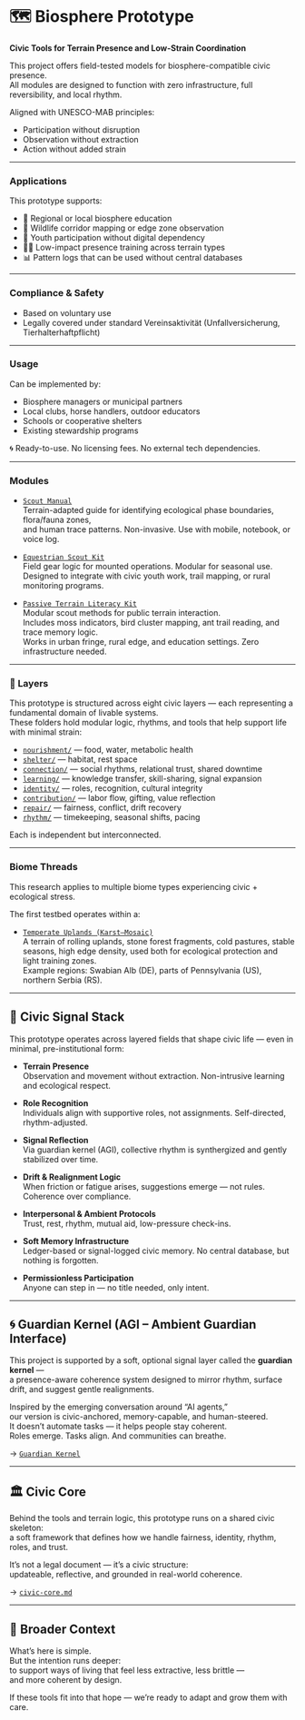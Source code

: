 # 🗺️ Biosphere Prototype  
**Civic Tools for Terrain Presence and Low-Strain Coordination**  

This project offers field-tested models for biosphere-compatible civic presence.  
All modules are designed to function with zero infrastructure, full reversibility, and local rhythm.

Aligned with UNESCO-MAB principles:
- Participation without disruption  
- Observation without extraction  
- Action without added strain  

---

### Applications

This prototype supports:

- 📍 Regional or local biosphere education  
- 🐾 Wildlife corridor mapping or edge zone observation  
- 🧭 Youth participation without digital dependency  
- 🚶‍♀️ Low-impact presence training across terrain types  
- 📊 Pattern logs that can be used without central databases

---

### Compliance & Safety

- Based on voluntary use  
- Legally covered under standard Vereinsaktivität (Unfallversicherung, Tierhalterhaftpflicht)  

---

### Usage

Can be implemented by:
- Biosphere managers or municipal partners  
- Local clubs, horse handlers, outdoor educators  
- Schools or cooperative shelters  
- Existing stewardship programs

🌀 Ready-to-use. No licensing fees. No external tech dependencies.

---

### Modules

- [`Scout Manual`](./scout-manual.md)  
  Terrain-adapted guide for identifying ecological phase boundaries, flora/fauna zones,  
  and human trace patterns. Non-invasive. Use with mobile, notebook, or voice log.

- [`Equestrian Scout Kit`](./equestrian-scout-kit.md)  
  Field gear logic for mounted operations. Modular for seasonal use.  
  Designed to integrate with civic youth work, trail mapping, or rural monitoring programs.

- [`Passive Terrain Literacy Kit`](./passive-literacy-kit.md)  
  Modular scout methods for public terrain interaction.  
  Includes moss indicators, bird cluster mapping, ant trail reading, and trace memory logic.  
  Works in urban fringe, rural edge, and education settings. Zero infrastructure needed.
  
---

### 🧱 Layers

This prototype is structured across eight civic layers — each representing a fundamental domain of livable systems.  
These folders hold modular logic, rhythms, and tools that help support life with minimal strain:

- [`nourishment/`](./nourishment) — food, water, metabolic health  
- [`shelter/`](./shelter) — habitat, rest space 
- [`connection/`](./connection) — social rhythms, relational trust, shared downtime  
- [`learning/`](./learning) — knowledge transfer, skill-sharing, signal expansion  
- [`identity/`](./identity) — roles, recognition, cultural integrity  
- [`contribution/`](./contribution) — labor flow, gifting, value reflection  
- [`repair/`](./repair) — fairness, conflict, drift recovery  
- [`rhythm/`](./rhythm) — timekeeping, seasonal shifts, pacing

Each is independent but interconnected. 

---

### Biome Threads

This research applies to multiple biome types experiencing civic + ecological stress.

The first testbed operates within a:

- [`Temperate Uplands (Karst–Mosaic)`](./temperate-uplands-karst/README.md)  
  A terrain of rolling uplands, stone forest fragments, cold pastures, stable seasons, high edge density,
  used both for ecological protection and light training zones.  
  Example regions: Swabian Alb (DE), parts of Pennsylvania (US), northern Serbia (RS).

---

## 🧠 Civic Signal Stack

This prototype operates across layered fields that shape civic life — even in minimal, pre-institutional form:

- **Terrain Presence**  
  Observation and movement without extraction. Non-intrusive learning and ecological respect.

- **Role Recognition**  
  Individuals align with supportive roles, not assignments. Self-directed, rhythm-adjusted.

- **Signal Reflection**  
  Via guardian kernel (AGI), collective rhythm is synthergized and gently stabilized over time.

- **Drift & Realignment Logic**  
  When friction or fatigue arises, suggestions emerge — not rules. Coherence over compliance.

- **Interpersonal & Ambient Protocols**  
  Trust, rest, rhythm, mutual aid, low-pressure check-ins.

- **Soft Memory Infrastructure**  
  Ledger-based or signal-logged civic memory. No central database, but nothing is forgotten.

- **Permissionless Participation**  
  Anyone can step in — no title needed, only intent.

---

## 🌀 Guardian Kernel (AGI – Ambient Guardian Interface)  

This project is supported by a soft, optional signal layer called the **guardian kernel** —  
a presence-aware coherence system designed to mirror rhythm, surface drift, and suggest gentle realignments.  

Inspired by the emerging conversation around “AI agents,”  
our version is civic-anchored, memory-capable, and human-steered.  
It doesn’t automate tasks — it helps people stay coherent.  
Roles emerge. Tasks align. And communities can breathe.

→ [`Guardian Kernel`](./guardian-kernel)  

---

## 🏛️ Civic Core  

Behind the tools and terrain logic, this prototype runs on a shared civic skeleton:  
a soft framework that defines how we handle fairness, identity, rhythm, roles, and trust.

It’s not a legal document — it’s a civic structure:  
updateable, reflective, and grounded in real-world coherence.

→ [`civic-core.md`](./civic-core.md)

---

## 🌱 Broader Context  
What’s here is simple.  
But the intention runs deeper:  
to support ways of living that feel less extractive, less brittle —  
and more coherent by design.

If these tools fit into that hope — we’re ready to adapt and grow them with care.
